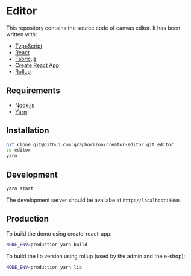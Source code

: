 # Editor

This repository contains the source code of canvas editor. It has been written with:

- [TypeScript](https://www.typescriptlang.org/)
- [React](https://reactjs.org/)
- [Fabric.js](http://fabricjs.com/)
- [Create React App](https://create-react-app.dev/)
- [Rollup](https://rollupjs.org/guide/en/)

## Requirements

- [Node.js](https://nodejs.org/en/)
- [Yarn](https://yarnpkg.com/)

## Installation

```sh
git clone git@github.com:graphorizon/creator-editor.git editor
cd editor
yarn
```

## Development

```sh
yarn start
```

The development server should be availabe at `http://localhost:3000`.

## Production

To build the demo using create-react-app:

```sh
NODE_ENV=production yarn build
```

To build the lib version using rollup (used by the admin and the e-shop):

```sh
NODE_ENV=production yarn lib
```
